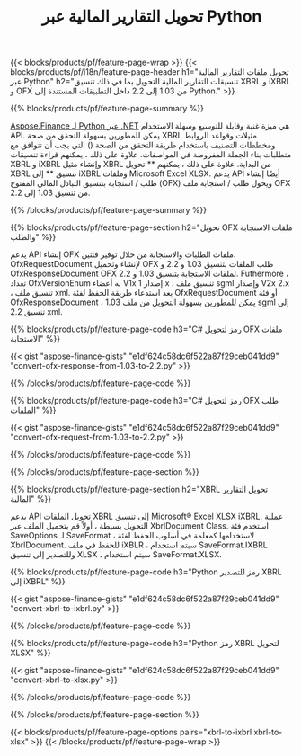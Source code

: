 ﻿---
title: تحويل التقارير المالية عبر Python
url: /ar/python-net/conversion/
description:  Python رمز لتحويل التقارير المالية بتنسيق XBRL و iXBRL (inline xbrl) و OFX fomats عبر مكتبة Python.
---
{{< blocks/products/pf/feature-page-wrap >}}
{{< blocks/products/pf/i18n/feature-page-header h1="تحويل ملفات التقارير المالية عبر Python" h2="تنسيقات التقارير المالية التحويل بما في ذلك تنسيق XBRL و iXBRL و OFX من 1.03 إلى 2.2 داخل التطبيقات المستندة إلى Python." >}}

{{% blocks/products/pf/feature-page-summary %}}

[Aspose.Finance لـ Python عبر .NET](https://products.aspose.com/finance/python-net/) هي ميزة غنية وقابلة للتوسيع وسهلة الاستخدام API. يمكن للمطورين بسهولة التحقق من صحة XBRL مثيلات وقواعد الروابط ومخططات التصنيف باستخدام طريقة التحقق من الصحة () التي يجب أن تتوافق مع متطلبات بناء الجملة المفروضة في المواصفات. علاوة على ذلك ، يمكنهم قراءة تنسيقات XBRL و iXBRL وإنشاء مثيل XBRL من البداية. علاوة على ذلك ، يمكنهم ** تحويل XBRL تنسيق ** إلى iXBRL وملفات Microsoft Excel XLSX. يدعم API أيضًا إنشاء طلب / استجابة بتنسيق التبادل المالي المفتوح (OFX) ويحول طلب / استجابة ملف OFX من تنسيق 1.03 إلى 2.2.

{{% /blocks/products/pf/feature-page-summary %}}

{{% blocks/products/pf/feature-page-section h2="تحويل OFX ملفات الاستجابة والطلب" %}}

يدعم API إنشاء OFX ملفات الطلبات والاستجابة من خلال توفير فئتين. OfxRequestDocument لإنشاء وتحميل OFX طلب الملفات بتنسيق 1.03 و 2.2 و OfxResponseDocument OFX لملفات الاستجابة بتنسيق 1.03 و 2.2. Futhermore ، تعداد OfxVersionEnum به أعضاء V1x إصدار 1.x ، تنسيق ملف sgml وإصدار V2x 2.x ، تنسيق ملف xml. بعد استدعاء طريقة الحفظ لفئة OfxRequestDocument أو فئة OfxResponseDocument ، يمكن للمطورين بسهولة التحويل من ملف 1.03 sgml إلى تنسيق 2.2 xml.


{{% blocks/products/pf/feature-page-code h3="C# رمز لتحويل OFX ملفات الاستجابة" %}}

{{< gist "aspose-finance-gists" "e1df624c58dc6f522a87f29ceb041dd9" "convert-ofx-response-from-1.03-to-2.2.py" >}} 

{{% /blocks/products/pf/feature-page-code %}}

{{% blocks/products/pf/feature-page-code h3="C# رمز لتحويل OFX طلب الملفات" %}}

{{< gist "aspose-finance-gists" "e1df624c58dc6f522a87f29ceb041dd9" "convert-ofx-request-from-1.03-to-2.2.py" >}} 

{{% /blocks/products/pf/feature-page-code %}}

{{% /blocks/products/pf/feature-page-section %}}

{{% blocks/products/pf/feature-page-section h2="XBRL تحويل التقارير المالية" %}}

يدعم API تحويل الملفات XBRL إلى تنسيق Microsoft® Excel XLSX iXBRL. عملية التحويل بسيطة ، أولاً قم بتحميل الملف عبر XbrlDocument Class. استخدم فئة SaveOptions لـ SaveFormat ، لاستخدامها كمعلمة في أسلوب الحفظ لفئة XbrlDocument. للحفظ في ملف iXBLR ، سيتم استخدام SaveFormat.IXBRL وللتصدير إلى تنسيق XLSX ، سيتم استخدام SaveFormat.XLSX.

{{% blocks/products/pf/feature-page-code h3="Python رمز للتصدير XBRL إلى iXBRL" %}}

{{< gist "aspose-finance-gists" "e1df624c58dc6f522a87f29ceb041dd9" "convert-xbrl-to-ixbrl.py" >}} 

{{% /blocks/products/pf/feature-page-code %}}

{{% blocks/products/pf/feature-page-code h3="Python رمز XBRL لتحويل XLSX" %}}

{{< gist "aspose-finance-gists" "e1df624c58dc6f522a87f29ceb041dd9" "convert-xbrl-to-xlsx.py" >}} 

{{% /blocks/products/pf/feature-page-code %}}

{{% /blocks/products/pf/feature-page-section %}}

{{< blocks/products/pf/feature-page-options pairs="xbrl-to-ixbrl xbrl-to-xlsx" >}}
{{< /blocks/products/pf/feature-page-wrap >}}
